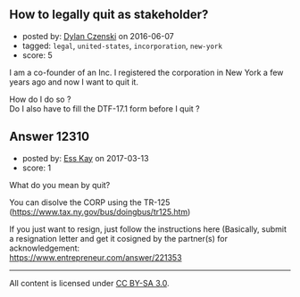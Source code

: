 ## How to legally quit as stakeholder?

- posted by: [Dylan Czenski](https://stackexchange.com/users/7251736/dylan-czenski) on 2016-06-07
- tagged: `legal`, `united-states`, `incorporation`, `new-york`
- score: 5

I am a co-founder of an Inc. I registered the corporation in New York a few years ago and now I want to quit it. 

How do I do so ?<br />
Do I also have to fill the DTF-17.1 form before I quit ?


## Answer 12310

- posted by: [Ess Kay](https://stackexchange.com/users/2619138/ess-kay) on 2017-03-13
- score: 1

What do you mean by quit?

You can disolve the CORP using the TR-125  (https://www.tax.ny.gov/bus/doingbus/tr125.htm)

If you just want to resign, just follow the instructions here (Basically, submit a resignation letter and get it cosigned by the partner(s) for acknowledgement:  
https://www.entrepreneur.com/answer/221353




---

All content is licensed under [CC BY-SA 3.0](https://creativecommons.org/licenses/by-sa/3.0/).
